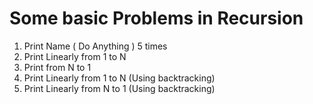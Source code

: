 # Some basic Problems in Recursion

1. Print Name ( Do Anything ) 5 times
2. Print Linearly from 1 to N
3. Print from N to 1
4. Print Linearly from 1 to N (Using backtracking)
5. Print Linearly from N to 1 (Using backtracking)

